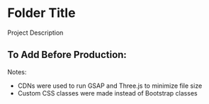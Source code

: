 # Folder Title
Project Description

To Add Before Production:
-

Notes:
- CDNs were used to run GSAP and Three.js to minimize file size
- Custom CSS classes were made instead of Bootstrap classes
